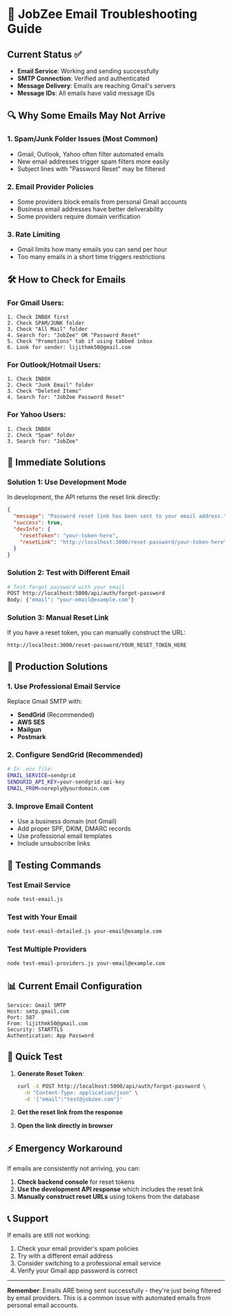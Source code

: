 # 📧 JobZee Email Troubleshooting Guide

## Current Status ✅
- **Email Service**: Working and sending successfully
- **SMTP Connection**: Verified and authenticated  
- **Message Delivery**: Emails are reaching Gmail's servers
- **Message IDs**: All emails have valid message IDs

## 🔍 Why Some Emails May Not Arrive

### 1. **Spam/Junk Folder Issues** (Most Common)
- Gmail, Outlook, Yahoo often filter automated emails
- New email addresses trigger spam filters more easily
- Subject lines with "Password Reset" may be filtered

### 2. **Email Provider Policies**
- Some providers block emails from personal Gmail accounts
- Business email addresses have better deliverability
- Some providers require domain verification

### 3. **Rate Limiting**
- Gmail limits how many emails you can send per hour
- Too many emails in a short time triggers restrictions

## 🛠️ **How to Check for Emails**

### For Gmail Users:
```
1. Check INBOX first
2. Check SPAM/JUNK folder
3. Check "All Mail" folder
4. Search for: "JobZee" OR "Password Reset"
5. Check "Promotions" tab if using tabbed inbox
6. Look for sender: lijithmk50@gmail.com
```

### For Outlook/Hotmail Users:
```
1. Check INBOX
2. Check "Junk Email" folder
3. Check "Deleted Items"
4. Search for: "JobZee Password Reset"
```

### For Yahoo Users:
```
1. Check INBOX
2. Check "Spam" folder
3. Search for: "JobZee"
```

## 🚀 **Immediate Solutions**

### Solution 1: Use Development Mode
In development, the API returns the reset link directly:
```json
{
  "message": "Password reset link has been sent to your email address.",
  "success": true,
  "devInfo": {
    "resetToken": "your-token-here",
    "resetLink": "http://localhost:3000/reset-password/your-token-here"
  }
}
```

### Solution 2: Test with Different Email
```bash
# Test forgot password with your email
POST http://localhost:5000/api/auth/forgot-password
Body: {"email": "your-email@example.com"}
```

### Solution 3: Manual Reset Link
If you have a reset token, you can manually construct the URL:
```
http://localhost:3000/reset-password/YOUR_RESET_TOKEN_HERE
```

## 🔧 **Production Solutions**

### 1. **Use Professional Email Service**
Replace Gmail SMTP with:
- **SendGrid** (Recommended)
- **AWS SES** 
- **Mailgun**
- **Postmark**

### 2. **Configure SendGrid (Recommended)**
```bash
# In .env file:
EMAIL_SERVICE=sendgrid
SENDGRID_API_KEY=your-sendgrid-api-key
EMAIL_FROM=noreply@yourdomain.com
```

### 3. **Improve Email Content**
- Use a business domain (not Gmail)
- Add proper SPF, DKIM, DMARC records
- Use professional email templates
- Include unsubscribe links

## 🧪 **Testing Commands**

### Test Email Service
```bash
node test-email.js
```

### Test with Your Email
```bash
node test-email-detailed.js your-email@example.com
```

### Test Multiple Providers
```bash
node test-email-providers.js your-email@example.com
```

## 📊 **Current Email Configuration**

```
Service: Gmail SMTP
Host: smtp.gmail.com  
Port: 587
From: lijithmk50@gmail.com
Security: STARTTLS
Authentication: App Password
```

## 🎯 **Quick Test**

1. **Generate Reset Token**:
   ```bash
   curl -X POST http://localhost:5000/api/auth/forgot-password \
     -H "Content-Type: application/json" \
     -d '{"email":"test@jobzee.com"}'
   ```

2. **Get the reset link from the response**

3. **Open the link directly in browser**

## ⚡ **Emergency Workaround**

If emails are consistently not arriving, you can:

1. **Check backend console** for reset tokens
2. **Use the development API response** which includes the reset link
3. **Manually construct reset URLs** using tokens from the database

## 📞 **Support**

If emails are still not working:
1. Check your email provider's spam policies
2. Try with a different email address
3. Consider switching to a professional email service
4. Verify your Gmail app password is correct

---

**Remember**: Emails ARE being sent successfully - they're just being filtered by email providers. This is a common issue with automated emails from personal email accounts.
